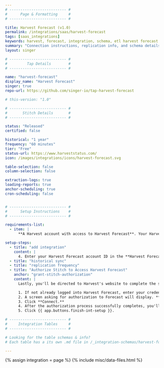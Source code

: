 ```yaml
---
# -------------------------- #
#      Page & Formatting     #
# -------------------------- #

title: Harvest Forecast (v1.0)
permalink: /integrations/saas/harvest-forecast
tags: [saas_integrations]
keywords: harvest, forecast, integration, schema, etl harvest forecast, harvest forecast etl, harvest forecast schema
summary: "Connection instructions, replication info, and schema details for Stitch's Harvest Forecast integration."
layout: singer

# -------------------------- #
#         Tap Details        #
# -------------------------- #

name: "harvest-forecast"
display_name: "Harvest Forecast"
singer: true 
repo-url: https://github.com/singer-io/tap-harvest-forecast

# this-version: "1.0"

# -------------------------- #
#       Stitch Details       #
# -------------------------- #

status: "Released"
certified: false

historical: "1 year"
frequency: "60 minutes"
tier: "Free"
status-url: https://www.harveststatus.com/
icon: /images/integrations/icons/harvest-forecast.svg

table-selection: false
column-selection: false

extraction-logs: true
loading-reports: true
anchor-scheduling: true
cron-scheduling: false


# -------------------------- #
#      Setup Instructions    #
# -------------------------- #

requirements-list:
  - item: |
      **A Harvest account with access to Harvest Forecast**. Your Harvest ID will be used to authorize the integration using OAuth.

setup-steps:
  - title: "add integration"
    content: |
      4. Enter your Harvest Forecast account ID in the **Harvest Forecast Account ID** field. For example: If your Harvest Forecast account shows the URL as `forecastapp.com/123456/schedule/projects`, you'd enter `123456` in this field.
  - title: "historical sync"
  - title: "replication frequency"
  - title: "Authorize Stitch to Access Harvest Forecast"
    anchor: "grant-stitch-authorization"
    content: |
      Lastly, you'll be directed to Harvest's website to complete the setup.

      1. If not already logged into Harvest Forecast, enter your credentials and click **Sign In**.
      2. A screen asking for authorization to Forecast will display. **Note that Stitch will only ever read your data.**
      3. Click **Connect.**
      4. After the authorization process successfully completes, you'll be redirected back to Stitch.
      5. Click {{ app.buttons.finish-int-setup }}.

# -------------------------- #
#     Integration Tables     #
# -------------------------- #

# Looking for the table schemas & info?
# Each table has a its own .md file in /_integration-schemas/harvest-forecast

---
```

{% assign integration = page %}
{% include misc/data-files.html %}